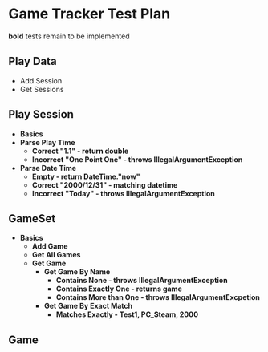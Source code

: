 # Game Tracker Test Plan

**bold** tests remain to be implemented

## Play Data

* Add Session
* Get Sessions

## Play Session

* **Basics**
* **Parse Play Time**
   * **Correct "1.1" - return double**
   * **Incorrect "One Point One" - throws IllegalArgumentException**
* **Parse Date Time**
   * **Empty - return DateTime."now"**
   * **Correct "2000/12/31" - matching datetime**
   * **Incorrect "Today" - throws IllegalArgumentException**
   
## GameSet

* **Basics**
   * **Add Game**
   * **Get All Games**
   * **Get Game**
      * **Get Game By Name**
         * **Contains None - throws IllegalArgumentException**
         * **Contains Exactly One - returns game**
         * **Contains More than One - throws IllegalArgumentExcpetion**
      * **Get Game By Exact Match**
         * **Matches Exactly - Test1, PC_Steam, 2000**



## Game
